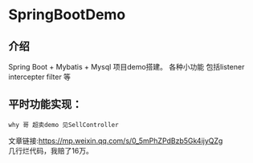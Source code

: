 # SpringBootDemo

## 介绍
Spring Boot + Mybatis + Mysql 项目demo搭建。
各种小功能 包括listener intercepter filter 等
## 平时功能实现：
    why 哥 超卖demo 见SellController
文章链接:https://mp.weixin.qq.com/s/0_5mPhZPdBzb5Gk4ijyQZg <br/>
几行烂代码，我赔了16万。